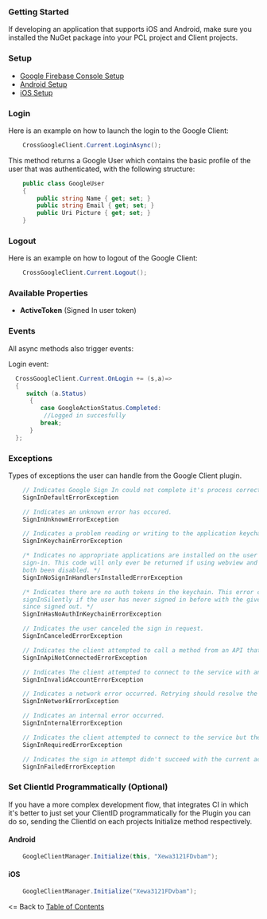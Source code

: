 ### Getting Started

If developing an application that supports iOS and Android, make sure you installed the NuGet package into your PCL project and Client projects.

### Setup
* [Google Firebase Console Setup](GoogleFirebaseConsoleSetup.md)
* [Android Setup](AndroidSetup.md)
* [iOS Setup](iOSSetup.md)

### Login

Here is an example on how to launch the login to the Google Client:

```cs
    CrossGoogleClient.Current.LoginAsync();
```

This method returns a Google User which contains the basic profile of the user that was authenticated, with the following structure:

```cs
    public class GoogleUser
    {
        public string Name { get; set; }
        public string Email { get; set; }
        public Uri Picture { get; set; }
    }
```

### Logout

Here is an example on how to logout of the Google Client:

```cs
    CrossGoogleClient.Current.Logout();
```

### Available Properties
* **ActiveToken** (Signed In user token)


### Events

All async methods also trigger events:

Login event:

```cs
  CrossGoogleClient.Current.OnLogin += (s,a)=> 
  {
     switch (a.Status)
      {
         case GoogleActionStatus.Completed:
          //Logged in succesfully
         break;
      }
  };
```


### Exceptions
Types of exceptions the user can handle from the Google Client plugin.
```cs
    // Indicates Google Sign In could not complete it's process correctly.
    SignInDefaultErrorException

    // Indicates an unknown error has occured.
    SignInUnknownErrorException

    // Indicates a problem reading or writing to the application keychain.
    SignInKeychainErrorException

    /* Indicates no appropriate applications are installed on the user's device which can handle
    sign-in. This code will only ever be returned if using webview and switching to browser have
    both been disabled. */
    SignInNoSignInHandlersInstalledErrorException

    /* Indicates there are no auth tokens in the keychain. This error code will be returned by
    signInSilently if the user has never signed in before with the given scopes, or if they have
    since signed out. */
    SignInHasNoAuthInKeychainErrorException

    // Indicates the user canceled the sign in request.
    SignInCanceledErrorException

    // Indicates the client attempted to call a method from an API that failed to connect.
    SignInApiNotConnectedErrorException

    // Indicates The client attempted to connect to the service with an invalid account name specified.
    SignInInvalidAccountErrorException

    // Indicates a network error occurred. Retrying should resolve the problem.
    SignInNetworkErrorException

    // Indicates an internal error occurred.
    SignInInternalErrorException

    // Indicates the client attempted to connect to the service but the user is not signed in.
    SignInRequiredErrorException

    // Indicates the sign in attempt didn't succeed with the current account.
    SignInFailedErrorException
```

### Set ClientId Programmatically (Optional)
If you have a more complex development flow, that integrates CI in which it's better to just set your ClientID programmatically for the Plugin you can do so, sending the ClientId on each projects Initialize method respectively.

#### Android
```cs
    GoogleClientManager.Initialize(this, "Xewa3121FDvbam");
```

#### iOS
```cs
    GoogleClientManager.Initialize("Xewa3121FDvbam");
```

<= Back to [Table of Contents](../../README.md)
